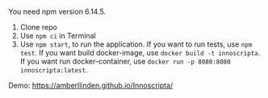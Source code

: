 You need npm version 6.14.5.
1. Clone repo
2. Use ```npm ci``` in Terminal
3. Use ```npm start```, to run the application.
If you want to run tests, use ```npm test```.
If you want build docker-image, use ```docker build -t innoscripta```.
If you want run docker-container, use ```docker run -p 8080:8080 innoscripta:latest```.

Demo: https://amberllinden.github.io/Innoscripta/
